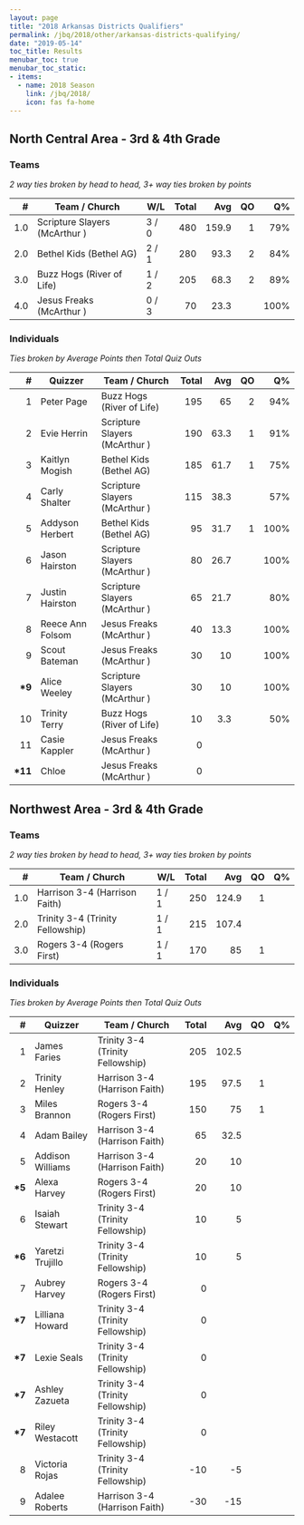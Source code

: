 ```yaml
---
layout: page
title: "2018 Arkansas Districts Qualifiers"
permalink: /jbq/2018/other/arkansas-districts-qualifying/
date: "2019-05-14"
toc_title: Results
menubar_toc: true
menubar_toc_static:
- items:
  - name: 2018 Season
    link: /jbq/2018/
    icon: fas fa-home
---
```


## North Central Area - 3rd & 4th Grade

### Teams

*2 way ties broken by head to head, 3+ way ties broken by points*

| #   | Team / Church                 | W/L   | Total | Avg   | QO | Q%   |
|----:|-------------------------------|-------|------:|------:|---:|-----:|
| 1.0 | Scripture Slayers (McArthur ) | 3 / 0 | 480   | 159.9 | 1  | 79%  |
| 2.0 | Bethel Kids (Bethel AG)       | 2 / 1 | 280   | 93.3  | 2  | 84%  |
| 3.0 | Buzz Hogs (River of Life)     | 1 / 2 | 205   | 68.3  | 2  | 89%  |
| 4.0 | Jesus Freaks (McArthur )      | 0 / 3 | 70    | 23.3  |    | 100% |

### Individuals

*Ties broken by Average Points then Total Quiz Outs*

| #        | Quizzer          | Team / Church                 | Total | Avg  | QO | Q%   |
|---------:|------------------|-------------------------------|------:|-----:|---:|-----:|
| 1        | Peter Page       | Buzz Hogs (River of Life)     | 195   | 65   | 2  | 94%  |
| 2        | Evie Herrin      | Scripture Slayers (McArthur ) | 190   | 63.3 | 1  | 91%  |
| 3        | Kaitlyn Mogish   | Bethel Kids (Bethel AG)       | 185   | 61.7 | 1  | 75%  |
| 4        | Carly Shalter    | Scripture Slayers (McArthur ) | 115   | 38.3 |    | 57%  |
| 5        | Addyson Herbert  | Bethel Kids (Bethel AG)       | 95    | 31.7 | 1  | 100% |
| 6        | Jason Hairston   | Scripture Slayers (McArthur ) | 80    | 26.7 |    | 100% |
| 7        | Justin Hairston  | Scripture Slayers (McArthur ) | 65    | 21.7 |    | 80%  |
| 8        | Reece Ann Folsom | Jesus Freaks (McArthur )      | 40    | 13.3 |    | 100% |
| 9        | Scout Bateman    | Jesus Freaks (McArthur )      | 30    | 10   |    | 100% |
| **\*9**  | Alice Weeley     | Scripture Slayers (McArthur ) | 30    | 10   |    | 100% |
| 10       | Trinity Terry    | Buzz Hogs (River of Life)     | 10    | 3.3  |    | 50%  |
| 11       | Casie Kappler    | Jesus Freaks (McArthur )      | 0     |      |    |      |
| **\*11** | Chloe            | Jesus Freaks (McArthur )      | 0     |      |    |      |


## Northwest Area - 3rd & 4th Grade

### Teams

*2 way ties broken by head to head, 3+ way ties broken by points*

| #   | Team / Church                    | W/L   | Total | Avg   | QO | Q% |
|----:|----------------------------------|-------|------:|------:|---:|---:|
| 1.0 | Harrison 3-4 (Harrison Faith)    | 1 / 1 | 250   | 124.9 | 1  |    |
| 2.0 | Trinity 3-4 (Trinity Fellowship) | 1 / 1 | 215   | 107.4 |    |    |
| 3.0 | Rogers 3-4 (Rogers First)        | 1 / 1 | 170   | 85    | 1  |    |

### Individuals

*Ties broken by Average Points then Total Quiz Outs*

| #       | Quizzer          | Team / Church                    | Total | Avg   | QO | Q% |
|--------:|------------------|----------------------------------|------:|------:|---:|---:|
| 1       | James Faries     | Trinity 3-4 (Trinity Fellowship) | 205   | 102.5 |    |    |
| 2       | Trinity Henley   | Harrison 3-4 (Harrison Faith)    | 195   | 97.5  | 1  |    |
| 3       | Miles Brannon    | Rogers 3-4 (Rogers First)        | 150   | 75    | 1  |    |
| 4       | Adam Bailey      | Harrison 3-4 (Harrison Faith)    | 65    | 32.5  |    |    |
| 5       | Addison Williams | Harrison 3-4 (Harrison Faith)    | 20    | 10    |    |    |
| **\*5** | Alexa Harvey     | Rogers 3-4 (Rogers First)        | 20    | 10    |    |    |
| 6       | Isaiah Stewart   | Trinity 3-4 (Trinity Fellowship) | 10    | 5     |    |    |
| **\*6** | Yaretzi Trujillo | Trinity 3-4 (Trinity Fellowship) | 10    | 5     |    |    |
| 7       | Aubrey Harvey    | Rogers 3-4 (Rogers First)        | 0     |       |    |    |
| **\*7** | Lilliana Howard  | Trinity 3-4 (Trinity Fellowship) | 0     |       |    |    |
| **\*7** | Lexie Seals      | Trinity 3-4 (Trinity Fellowship) | 0     |       |    |    |
| **\*7** | Ashley Zazueta   | Trinity 3-4 (Trinity Fellowship) | 0     |       |    |    |
| **\*7** | Riley Westacott  | Trinity 3-4 (Trinity Fellowship) | 0     |       |    |    |
| 8       | Victoria Rojas   | Trinity 3-4 (Trinity Fellowship) | -10   | -5    |    |    |
| 9       | Adalee Roberts   | Harrison 3-4 (Harrison Faith)    | -30   | -15   |    |    |

